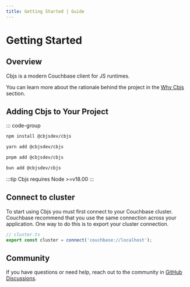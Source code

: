 ```yaml
---
title: Getting Started | Guide
---
```


# Getting Started

## Overview

Cbjs is a modern Couchbase client for JS runtimes.

You can learn more about the rationale behind the project in the [Why Cbjs](./why) section.

## Adding Cbjs to Your Project

::: code-group

```bash [npm]
npm install @cbjsdev/cbjs
```

```bash [yarn]
yarn add @cbjsdev/cbjs
```

```bash [pnpm]
pnpm add @cbjsdev/cbjs
```

```bash [bun]
bun add @cbjsdev/cbjs
```

:::tip
Cbjs requires Node >=v18.00
:::

## Connect to cluster

To start using Cbjs you must first connect to your Couchbase cluster.
Couchbase recommend that you use the same connection across your application.
One way to do this is to export your cluster connection.

```ts
// cluster.ts
export const cluster = connect('couchbase://localhost');
```

## Community

If you have questions or need help, reach out to the community in [GitHub Discussions](https://github.com/cbjs-dev/cbjs/discussions).
